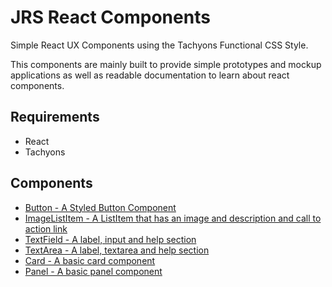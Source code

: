 # JRS React Components

Simple React UX Components using the Tachyons Functional CSS Style.

This components are mainly built to provide simple prototypes and mockup applications as well as
readable documentation to learn about react components.

## Requirements

* React
* Tachyons

## Components

* [Button - A Styled Button Component](./src/Button)
* [ImageListItem - A ListItem that has an image and description and call to action link](./src/ImageListItem)
* [TextField - A label, input and help section](./src/TextField)
* [TextArea - A label, textarea and help section](./src/TextArea)
* [Card - A basic card component](./src/Card)
* [Panel - A basic panel component](./src/Panel)
